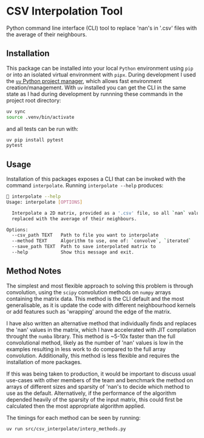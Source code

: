 # CSV Interpolation Tool

Python command line interface (CLI) tool to replace 'nan's in '.csv' files with the average of their neighbours.

## Installation

This package can be installed into your local `Python` environment using `pip` or into an isolated virtual environment with `pipx`. During development I used the [`uv` Python project manager](https://github.com/astral-sh/uv), which allows fast environment creation/management. With `uv` installed you can get the CLI in the same state as I had during development by runnning these commands in the project root directory:

```bash
uv sync
source .venv/bin/activate
```

and all tests can be run with:

```bash
uv pip install pytest
pytest
```

## Usage

Installation of this packages exposes a CLI that can be invoked with the command `interpolate`.
Running `interpolate --help` produces:

```bash
 interpolate --help
Usage: interpolate [OPTIONS]

  Interpolate a 2D matrix, provided as a '.csv' file, so all `nan` values are
  replaced with the average of their neighbours.

Options:
  --csv_path TEXT   Path to file you want to interpolate
  --method TEXT     Algorithm to use, one of: `convolve`, `iterated`
  --save_path TEXT  Path to save interpolated matrix to
  --help            Show this message and exit.
```

## Method Notes

The simplest and most flexible approach to solving this problem is through convolution, using the `scipy` convolution methods on `numpy` arrays containing the matrix data. This method is the CLI default and the most generalisable, as it is update the code with different neighbourhood kernels or add features such as 'wrapping' around the edge of the matrix.

I have also written an alternative method that individually finds and replaces the 'nan' values in the matrix, which I have accelerated with JIT compilation throught the `numba` library. This method is ~5-10x faster than the full convolutional method, likely as the number of 'nan' values is low in the examples resulting in less work to do compared to the full array convolution. Additionally, this method is less flexible and requires the installation of more packages.

If this was being taken to production, it would be important to discuss usual use-cases with other members of the team and benchmark the method on arrays of different sizes and sparsity of 'nan's to decide which method to use as the default. Alternatively, if the performance of the algorithm depended heavily of the sparsity of the input matrix, this could first be calculated then the most appropriate algorithm applied.

The timings for each method can be seen by running:

```bash
uv run src/csv_interpolate/interp_methods.py
```
